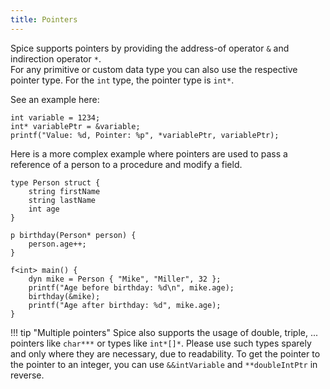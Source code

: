 ```yaml
---
title: Pointers
---
```


Spice supports pointers by providing the address-of operator `&` and indirection operator `*`. <br>
For any primitive or custom data type you can also use the respective pointer type. For the `int` type, the pointer type is `int*`.

See an example here:
```spice
int variable = 1234;
int* variablePtr = &variable;
printf("Value: %d, Pointer: %p", *variablePtr, variablePtr);
```

Here is a more complex example where pointers are used to pass a reference of a person to a procedure and modify a field.

```spice
type Person struct {
    string firstName
    string lastName
    int age
}

p birthday(Person* person) {
    person.age++;
}

f<int> main() {
    dyn mike = Person { "Mike", "Miller", 32 };
    printf("Age before birthday: %d\n", mike.age);
    birthday(&mike);
    printf("Age after birthday: %d", mike.age);
}
```

!!! tip "Multiple pointers"
    Spice also supports the usage of double, triple, ... pointers like `char***` or types like `int*[]*`.
    Please use such types sparely and only where they are necessary, due to readability.
    To get the pointer to the pointer to an integer, you can use `&&intVariable` and `**doubleIntPtr` in reverse.